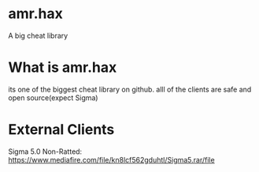 # amr.hax
A big cheat library

# What is amr.hax

its one of the biggest cheat library on github. alll of the clients are safe and open source(expect Sigma)

# External Clients

Sigma 5.0 Non-Ratted: https://www.mediafire.com/file/kn8lcf562gduhtl/Sigma5.rar/file
